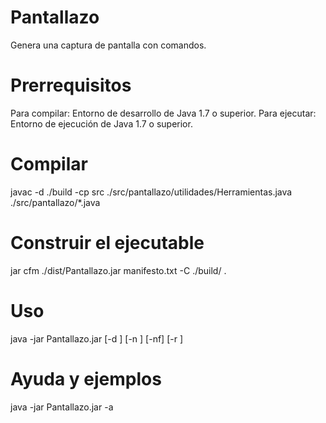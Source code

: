 # Pantallazo
Genera una captura de pantalla con comandos.

# Prerrequisitos
Para compilar: Entorno de desarrollo de Java 1.7 o superior.
Para ejecutar: Entorno de ejecución de Java  1.7 o superior.

# Compilar

javac -d ./build -cp src ./src/pantallazo/utilidades/Herramientas.java ./src/pantallazo/*.java

# Construir el ejecutable

jar cfm ./dist/Pantallazo.jar manifesto.txt -C ./build/ .

# Uso

 java -jar Pantallazo.jar [-d <ruta>] [-n <nombre>]  [-nf] [-r <retardo>]

 # Ayuda y ejemplos

java -jar Pantallazo.jar -a

